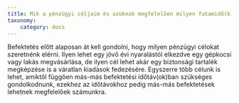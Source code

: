 ```yaml
---
title: Mik a pénzügyi céljaim és azoknak megfelelően milyen futamidő(k)re szeretnék befektetni?
taxonomy:
    category: docs
---
```


Befektetés előtt alaposan át kell gondolni, hogy milyen pénzügyi célokat szeretnénk elérni. Ilyen lehet egy jövő évi nyaralástól elkezdve egy gépkocsi vagy lakás megvásárlása, de ilyen cél lehet akár egy biztonsági tartalék megképzése is a váratlan kiadások fedezésére. Egyszerre több célunk is lehet, amiktől függően más-más befektetési időtáv(ok)ban szükséges gondolkodnunk, ezekhez az időtávokhoz pedig más-más befektetések lehetnek megfelelőek számunkra.